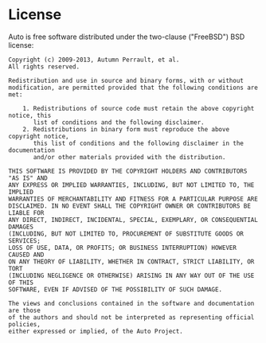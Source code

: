 License
=======

Auto is free software distributed under the two-clause ("FreeBSD") BSD license:

    Copyright (c) 2009-2013, Autumn Perrault, et al.
    All rights reserved.

    Redistribution and use in source and binary forms, with or without
    modification, are permitted provided that the following conditions are met: 

        1. Redistributions of source code must retain the above copyright notice, this
           list of conditions and the following disclaimer. 
        2. Redistributions in binary form must reproduce the above copyright notice,
           this list of conditions and the following disclaimer in the documentation
           and/or other materials provided with the distribution. 

    THIS SOFTWARE IS PROVIDED BY THE COPYRIGHT HOLDERS AND CONTRIBUTORS "AS IS" AND
    ANY EXPRESS OR IMPLIED WARRANTIES, INCLUDING, BUT NOT LIMITED TO, THE IMPLIED
    WARRANTIES OF MERCHANTABILITY AND FITNESS FOR A PARTICULAR PURPOSE ARE
    DISCLAIMED. IN NO EVENT SHALL THE COPYRIGHT OWNER OR CONTRIBUTORS BE LIABLE FOR
    ANY DIRECT, INDIRECT, INCIDENTAL, SPECIAL, EXEMPLARY, OR CONSEQUENTIAL DAMAGES
    (INCLUDING, BUT NOT LIMITED TO, PROCUREMENT OF SUBSTITUTE GOODS OR SERVICES;
    LOSS OF USE, DATA, OR PROFITS; OR BUSINESS INTERRUPTION) HOWEVER CAUSED AND
    ON ANY THEORY OF LIABILITY, WHETHER IN CONTRACT, STRICT LIABILITY, OR TORT
    (INCLUDING NEGLIGENCE OR OTHERWISE) ARISING IN ANY WAY OUT OF THE USE OF THIS
    SOFTWARE, EVEN IF ADVISED OF THE POSSIBILITY OF SUCH DAMAGE.

    The views and conclusions contained in the software and documentation are those
    of the authors and should not be interpreted as representing official policies, 
    either expressed or implied, of the Auto Project.

